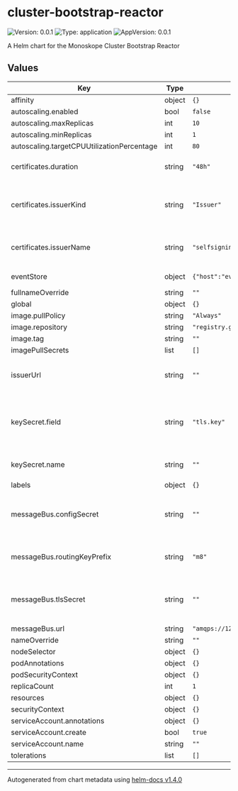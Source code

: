 # cluster-bootstrap-reactor

![Version: 0.0.1](https://img.shields.io/badge/Version-0.0.1-informational?style=flat-square) ![Type: application](https://img.shields.io/badge/Type-application-informational?style=flat-square) ![AppVersion: 0.0.1](https://img.shields.io/badge/AppVersion-0.0.1-informational?style=flat-square)

A Helm chart for the Monoskope Cluster Bootstrap Reactor

## Values

| Key | Type | Default | Description |
|-----|------|---------|-------------|
| affinity | object | `{}` |  |
| autoscaling.enabled | bool | `false` |  |
| autoscaling.maxReplicas | int | `10` |  |
| autoscaling.minReplicas | int | `1` |  |
| autoscaling.targetCPUUtilizationPercentage | int | `80` |  |
| certificates.duration | string | `"48h"` | cluster certificate validity duration |
| certificates.issuerKind | string | `"Issuer"` | cert-manager issuer type to use to issue cluster certificates |
| certificates.issuerName | string | `"selfsigning-issuer"` | cert-manager issuer to use to issue cluster certificates |
| eventStore | object | `{"host":"eventstore","port":8080,"prefix":""}` | API address of the event store |
| fullnameOverride | string | `""` |  |
| global | object | `{}` |  |
| image.pullPolicy | string | `"Always"` |  |
| image.repository | string | `"registry.gitlab.figo.systems/platform/monoskope/monoskope/clusterbootstrapreactor"` |  |
| image.tag | string | `""` |  |
| imagePullSecrets | list | `[]` |  |
| issuerUrl | string | `""` | The URL of the Monoskope issuer (Gateway) |
| keySecret.field | string | `"tls.key"` | field of the secret containing the private key (PEM or DER-encoded) |
| keySecret.name | string | `""` | secret containing private key |
| labels | object | `{}` |  |
| messageBus.configSecret | string | `""` | Name of the configmap containing the config for the messagebus |
| messageBus.routingKeyPrefix | string | `"m8"` | Prefix for routing messages via message bus |
| messageBus.tlsSecret | string | `""` | Name of the secret containing the tls certificates/keys |
| messageBus.url | string | `"amqps://127.0.0.1:5672/"` | URL of the bus |
| nameOverride | string | `""` |  |
| nodeSelector | object | `{}` |  |
| podAnnotations | object | `{}` |  |
| podSecurityContext | object | `{}` |  |
| replicaCount | int | `1` |  |
| resources | object | `{}` |  |
| securityContext | object | `{}` |  |
| serviceAccount.annotations | object | `{}` |  |
| serviceAccount.create | bool | `true` |  |
| serviceAccount.name | string | `""` |  |
| tolerations | list | `[]` |  |

----------------------------------------------
Autogenerated from chart metadata using [helm-docs v1.4.0](https://github.com/norwoodj/helm-docs/releases/v1.4.0)
